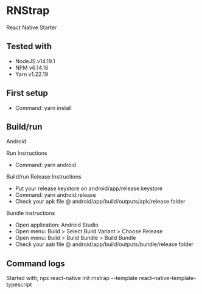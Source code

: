 # RNStrap

React Native Starter

## Tested with

- NodeJS v14.19.1
- NPM v6.14.16
- Yarn v1.22.19

## First setup

- Command: yarn install

## Build/run

Android

Run Instructions

- Command: yarn android

Build/run Release Instructions

- Put your release keystore on android/app/release.keystore
- Command: yarn android:release
- Check your apk file @ android/app/build/outputs/apk/release folder

Bundle Instructions

- Open application: Android Studio 
- Open menu: Build > Select Build Variant > Choose Release
- Open menu: Build > Build Bundle > Build Bundle
- Check your aab file @ android/app/build/outputs/bundle/release folder

## Command logs

Started with;
npx react-native init rnstrap --template react-native-template-typescript

